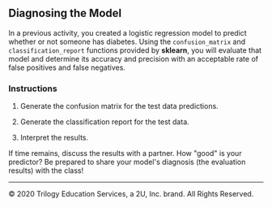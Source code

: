 ## Diagnosing the Model

In a previous activity, you created a logistic regression model to predict whether or not someone has diabetes. Using the `confusion_matrix` and `classification_report` functions provided by **sklearn**, you will evaluate that model and determine its accuracy and precision with an acceptable rate of false positives and false negatives. 

### Instructions

1. Generate the confusion matrix for the test data predictions.

2. Generate the classification report for the test data.

3. Interpret the results.

If time remains, discuss the results with a partner. How "good" is your predictor? Be prepared to share your model's diagnosis (the evaluation results) with the class!

---

© 2020 Trilogy Education Services, a 2U, Inc. brand. All Rights Reserved.
